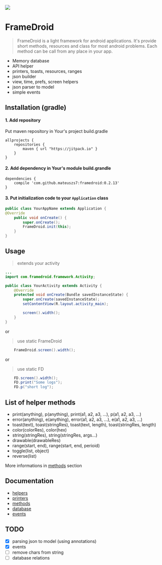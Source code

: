 [![](https://jitpack.io/v/mateuszs7/framedroid.svg)](https://jitpack.io/#mateuszs7/framedroid)

# FrameDroid
> FrameDroid is a light framework for android applications. It's provide short methods, resources and class for most android problems. Each method can be call from any place in your app.
- Memory database
- API helper
- printers, toasts, resources, ranges
- json builder
- view, time, prefs, screen helpers
- json parser to model
- simple events

## Installation (gradle)

#### 1. Add repository
Put maven repository in Your's project build.gradle

```
allprojects {
    repositories {
        maven { url "https://jitpack.io" }
    }
}
```

#### 2. Add dependency in Your's module build.grandle

```
dependencies {
    compile 'com.github.mateuszs7:framedroid:0.2.13'
}
```

#### 3. Put initialization code to your `Application` class

```java
public class YourAppName extends Application {
@Override
    public void onCreate() {
        super.onCreate();
        FrameDroid.init(this);
    }
}
```



## Usage

> extends your activity

```java
...
import com.framedroid.framework.Activity;

public class YourActivity extends Activity {
    @Override
    protected void onCreate(Bundle savedInstanceState) {
        super.onCreate(savedInstanceState);
        setContentView(R.layout.activity_main);

        screen().width();
    }
}
```

or

> use static FrameDroid

```java
    FrameDroid.screen().width();
```
or

> use static FD

```java
    FD.screen().width();
    FD.print("Some logs");
    FD.p("short log");
```


## List of helper methods
* print(anything), p(anything), print(a1, a2, a3, ...), p(a1, a2, a3, ...)
* error(anything), e(anything), error(a1, a2, a3, ...), e(a1, a2, a3, ...)
* toast(text), toast(stringRes), toast(text, length), toast(stringRes, length)
* color(colorRes), color(hex)
* string(stringRes), string(stringRes, args...)
* drawable(drawableRes)
* range(start, end), range(start, end, perioid)
* toggle(list, object)
* reverse(list)

More informations in [methods](./docs/METHODS.md) section

## Documentation
* [helpers](./docs/HELPERS.md)
* [printers](./docs/PRINTERS.md)
* [methods](./docs/METHODS.md)
* [database](./docs/DATABASE.md)
* [events](./docs/EVENTS.md)

## TODO
- [X] parsing json to model (using annotations)
- [X] events
- [ ] remove chars from string
- [ ] database relations
